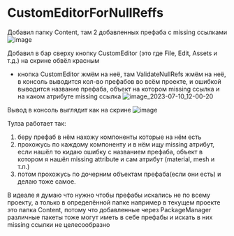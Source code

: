 # CustomEditorForNullReffs

Добавил папку Сontent, там 2 добавленных префаба с missing ссылками
![image](https://github.com/nerfmee/CustomEditorForNullReffs/assets/41577753/36426df2-1d8a-4e3a-a188-0753d92e2cff)

Добавил в бар сверху кнопку CustomEditor (это где File, Edit, Assets и т.д.) на скрине обвёл красным
- кнопка CustomEditor жмём на неё, там ValidateNullRefs жмём на неё, в консоль выводится кол-во префабов во всём проекте, и ошибкой выводится название префаба, объект на котором missing ссылка и на каком атрибуте missing ссылка
![image_2023-07-10_12-00-20](https://github.com/nerfmee/CustomEditorForNullReffs/assets/41577753/046b8ee0-fb2d-4470-a604-a90809ee6ae9)

Вывод в консоль выглядит как на скрине
![image](https://github.com/nerfmee/CustomEditorForNullReffs/assets/41577753/28bebeaf-573b-4a03-8891-7acadaac4b4c)

Тулза работает так: 
1. беру префаб в нём нахожу компоненты которые на нём есть
2. прохожусь по каждому компоненту и в нём ищу missing атрибут, если нашёл то кидаю ошибку с названием префаба, объект в котором я нашёл missing attribute и сам атрибут (material, mesh и т.п.)
3. потом прохожусь по дочерним объектам префаба(если они есть) и делаю тоже самое.


В идеале я думаю что нужно чтобы префабы искались не по всему проекту, а только в определённой папке например в текущем проекте это папка Content,
потому что добавленные через PackageManager различные пакеты тоже могут иметь в себе префабы и искать в них missing ссылки не целесообразно
